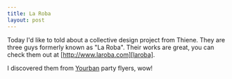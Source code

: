 ```yaml
---
title: La Roba
layout: post
---
```


[laroba]: http://www.laroba.com "La Roba"
[yourban]: http://www.yourban.org/ "Yourban"


Today I'd like to told about a collective design project from Thiene.
They are three guys formerly known as "La Roba". Their works are great, you can check them out at [http://www.laroba.com][laroba].

I discovered them from [Yourban][yourban] party flyers, wow!